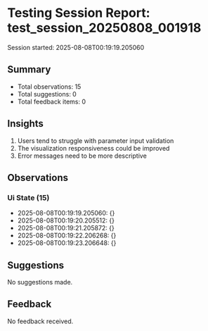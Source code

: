 # Testing Session Report: test_session_20250808_001918

Session started: 2025-08-08T00:19:19.205060

## Summary

- Total observations: 15
- Total suggestions: 0
- Total feedback items: 0

## Insights

1. Users tend to struggle with parameter input validation
2. The visualization responsiveness could be improved
3. Error messages need to be more descriptive

## Observations

### Ui State (15)

- 2025-08-08T00:19:19.205060: {}
- 2025-08-08T00:19:20.205512: {}
- 2025-08-08T00:19:21.205872: {}
- 2025-08-08T00:19:22.206268: {}
- 2025-08-08T00:19:23.206648: {}

## Suggestions

No suggestions made.

## Feedback

No feedback received.

